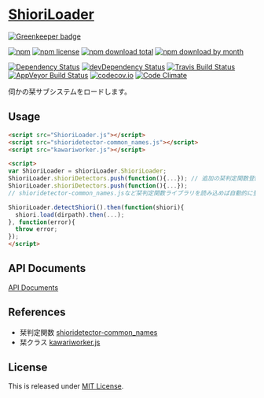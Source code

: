 # [ShioriLoader](https://github.com/Ikagaka/ShioriLoader)

[![Greenkeeper badge](https://badges.greenkeeper.io/Ikagaka/ShioriLoader.svg)](https://greenkeeper.io/)

[![npm](https://img.shields.io/npm/v/shioriloader.svg)](https://www.npmjs.com/package/shioriloader)
[![npm license](https://img.shields.io/npm/l/shioriloader.svg)](https://www.npmjs.com/package/shioriloader)
[![npm download total](https://img.shields.io/npm/dt/shioriloader.svg)](https://www.npmjs.com/package/shioriloader)
[![npm download by month](https://img.shields.io/npm/dm/shioriloader.svg)](https://www.npmjs.com/package/shioriloader)

[![Dependency Status](https://david-dm.org/Ikagaka/ShioriLoader.svg)](https://david-dm.org/Ikagaka/ShioriLoader)
[![devDependency Status](https://david-dm.org/Ikagaka/ShioriLoader/dev-status.svg)](https://david-dm.org/Ikagaka/ShioriLoader?type=dev)
[![Travis Build Status](https://travis-ci.org/Ikagaka/ShioriLoader.svg)](https://travis-ci.org/Ikagaka/ShioriLoader)
[![AppVeyor Build Status](https://ci.appveyor.com/api/projects/status/github/Ikagaka/ShioriLoader?svg=true)](https://ci.appveyor.com/project/Narazaka/ShioriLoader)
[![codecov.io](https://codecov.io/github/Ikagaka/ShioriLoader/coverage.svg?branch=master)](https://codecov.io/github/Ikagaka/ShioriLoader?branch=master)
[![Code Climate](https://codeclimate.com/github/Ikagaka/ShioriLoader/badges/gpa.svg)](https://codeclimate.com/github/Ikagaka/ShioriLoader)

伺かの栞サブシステムをロードします。

## Usage

```html
<script src="ShioriLoader.js"></script>
<script src="shioridetector-common_names.js"></script>
<script src="kawariworker.js"></script>

<script>
var ShioriLoader = shioriLoader.ShioriLoader;
ShioriLoader.shioriDetectors.push(function(){...}); // 追加の栞判定関数登録
ShioriLoader.shioriDetectors.push(function(){...});
// shioridetector-common_names.jsなど栞判定関数ライブラリを読み込めば自動的に登録されている。

ShioriLoader.detectShiori().then(function(shiori){
  shiori.load(dirpath).then(...);
}, function(error){
  throw error;
});
</script>
```

## API Documents

[API Documents](https://ikagaka.github.io/ShioriLoader)

## References

- 栞判定関数 [shioridetector-common_names](https://github.com/Ikagaka/shioridetector-common_names)
- 栞クラス [kawariworker.js](https://github.com/Narazaka/kawariworker.js)

## License

This is released under [MIT License](http://narazaka.net/license/MIT?2016).
